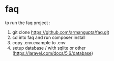 # faq

to run the faq project :
1. git clone https://github.com/armangupta/faq.git
2. cd into faq and run composer install 
3. copy .env.example to .env
4. setup database / with sqlite or other (https://laravel.com/docs/5.6/database)